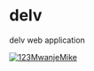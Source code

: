 # delv

delv web application

[![123MwanjeMike](https://circleci.com/gh/123MwanjeMike/delv.svg?style=svg&circle-token=fe785847898a591f2acb2dad04839695cc1f0b28)](https://app.circleci.com/pipelines/github/123MwanjeMike/delv)